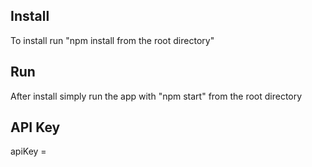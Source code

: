 ## Install

To install run "npm install from the root directory"

## Run 

After install simply run the app with "npm start" from the root directory

## API Key

apiKey = 
